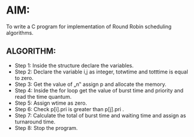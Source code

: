 # AIM:
 To write a C program for implementation of Round Robin scheduling algorithms.

## ALGORITHM:
- Step 1: Inside the structure declare the variables.
- Step 2: Declare the variable i,j as integer, totwtime and totttime is equal to zero.
- Step 3: Get the value of „n‟ assign p and allocate the memory.
- Step 4: Inside the for loop get the value of burst time and priority and read the time quantum.
- Step 5: Assign wtime as zero.
- Step 6: Check p[i].pri is greater than p[j].pri .
- Step 7: Calculate the total of burst time and waiting time and assign as turnaround time.
- Step 8: Stop the program.
